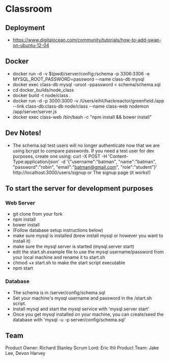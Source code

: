 # Classroom

## Deployment
- https://www.digitalocean.com/community/tutorials/how-to-add-swap-on-ubuntu-12-04

## Docker

- docker run -d -v $(pwd)/server/config:/schema -p 3306:3306 -e MYSQL_ROOT_PASSWORD=password --name class-db mysql
- docker exec class-db mysql -uroot -ppassword < schema/schema.sql
- cd docker_builds/node_class
- docker build -t node/class .  
- docker run -d -p 3000:3000 -v /Users/eihli/hackreactor/greenfield:/app --link class-db:class-db node/class --name class-web nodemon /app/server/server.js
- docker exec class-web /bin/bash -c "npm install && bower install"

## Dev Notes!
- The schema.sql test users will no longer authenticate now that
  we are using bcrypt to compare passwords.
  If you need a test user for dev purposes, create one using:
  curl -X POST -H 'Content-Type:application/json' -d '{"username":"batman", "name":"batman", "password":"robin", "email":"batman@gmail.com", "role":"student"}' http://localhost:3000/users/signup
  or
  The signup page (it works!)

## To start the server for development purposes

### Web Server
- git clone from your fork
- npm install
- bower install
- (Follow database setup instructions below)
- make sure mysql is installed (brew install mysql or however you want to install it)
- make sure the mysql server is started (mysql.server start)
- edit the start.sh.example file to use the mysql username/password from your local machine and rename it to start.sh
- chmod +x start.sh to make the start script executable
- npm start

### Database
- The schema is in /server/config/schema.sql
- Set your machine's mysql username and password in the /start.sh script.
- Install mysql and start the mysql service with 'mysql.server start'
- Once you get mysql installed on your machine, you can create/seed the database with 'mysql -u <username> -p server/config/schema.sql'


## Team

Product Owner: Richard Stanley
Scrum Lord: Eric Ihli
Product Team: Jake Lee, Devon Harvey
